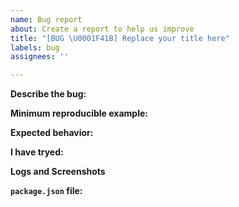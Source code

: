 ```yaml
---
name: Bug report
about: Create a report to help us improve
title: "[BUG \U0001F41B] Replace your title here"
labels: bug
assignees: ''

---
```

<!-- Please DON'T PIN ME. I'm not a free support for you -->

<!-- Issues without any log, screenshot, dependencies versions, etc... will be ignored and closed without any response. Please help me to help you 😉 -->

<!-- Before opening issues make sure you have searched for an already closed issue with the same problem than yours. Also read releases notes as they have usefull information about versions. -->

<!-- Please note that this is an open source project. I don't expect you to pay me to use it but take this into consideration before requiring an urgent fix and/or response -->

**Describe the bug:**
<!-- A clear and concise description of what the bug is -->

**Minimum reproducible example:**
<!-- 
Steps to reproduce the behavior. E.g: 
```
  ... your minimum reproducible code here...
```
1. Go to ...
2. Click on ...
3. Run script ...
-->

**Expected behavior:**
<!-- A clear and concise description of what you expected to happen -->

**I have tryed:**
<!-- I have tryed replacing this line .... with ... Also tried installing X.X.X version of ... -->

**Logs and Screenshots**
<!-- Add logs and/or screenshots to help explain your problem. E.g:
```
  ... your logs here ...
```
 -->

**`package.json` file:**
<!-- 
{
   "dependencies": {
     "react": "X.X.X",
     "antd": "X.X.X",
     "antd-input-masked": "X.X.X"
     ...
  }
}
-->
